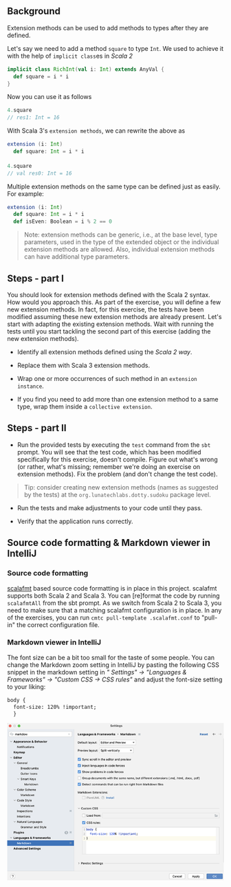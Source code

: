 

## Background

Extension methods can be used to add methods to types after they are defined.

Let's say we need to add a method `square` to type `Int`. We used to achieve it 
with the help of `implicit class`es in _Scala 2_

```scala
implicit class RichInt(val i: Int) extends AnyVal {
  def square = i * i
}
```

Now you can use it as follows

```scala
4.square
// res1: Int = 16
```

With Scala 3's `extension methods`, we can rewrite the above as

```scala
extension (i: Int)
  def square: Int = i * i

4.square
// val res0: Int = 16
```

Multiple extension methods on the same type can be defined just as easily. For example:

```scala
extension (i: Int)
  def square: Int = i * i
  def isEven: Boolean = i % 2 == 0
```

> Note: extension methods can be generic, i.e., at the base level, type parameters, used
> in the type of the extended object or the individual extension methods are allowed.
> Also, individual extension methods can have additional type parameters.

## Steps - part I

You should look for extension methods defined with the Scala 2 syntax. How would
you approach this. As part of the exercise, you will define a few new extension
methods. In fact, for this exercise, the tests have been modified assuming these
new extension methods are already present. Let's start with adapting the existing
extension methods. Wait with running the tests until you start tackling the second
part of this exercise (adding the new extension methods).

- Identify all extension methods defined using the _Scala 2 way_.

- Replace them with Scala 3 extension methods.

- Wrap one or more occurrences of such method in an `extension instance`.

- If you find you need to add more than one extension method to a same type,
  wrap them inside a `collective extension`.

## Steps - part II

- Run the provided tests by executing the `test` command from the `sbt` prompt.
  You will see that the test code, which has been modified specifically for this
  exercise, doesn't compile. Figure out what's wrong (or rather,
  what's missing; remember we're doing an exercise on extension methods).
  Fix the problem (and don't change the test code).

> Tip: consider creating new extension methods (names as suggested by the tests)
  at the `org.lunatechlabs.dotty.sudoku` package level.

- Run the tests and make adjustments to your code until they pass.

- Verify that the application runs correctly.

## Source code formatting & Markdown viewer in IntelliJ

### Source code formatting

[scalafmt](https://github.com/scalameta/scalafmt) based source code formatting is
in place in this project. scalafmt supports both Scala 2 and Scala 3. You can
[re]format the code by running `scalafmtAll` from the sbt prompt. As we switch from
Scala 2 to Scala 3, you need to make sure that a matching scalafmt configuration is
in place. In any of the exercises, you can run `cmtc pull-template .scalafmt.conf`
to "pull-in" the correct configuration file.

### Markdown viewer in IntelliJ

The font size can be a bit too small for the taste of some people. You can change the
Markdown zoom setting in IntelliJ by pasting the following CSS snippet in the
markdown setting in _" Settings" -> "Languages & Frameworks" -> "Custom CSS -> CSS rules"_
and adjust the font-size setting to your liking:

```
body {
  font-size: 120% !important;
  }
```

![IntelliJ Markdown viewer settings](images/Markdown-viewer-IntelliJ.png)
